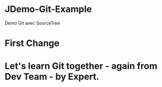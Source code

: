 # JDemo-Git-Example
Demo Git avec SourceTree

# First Change

# Let's learn Git together - again from Dev Team - by Expert.
